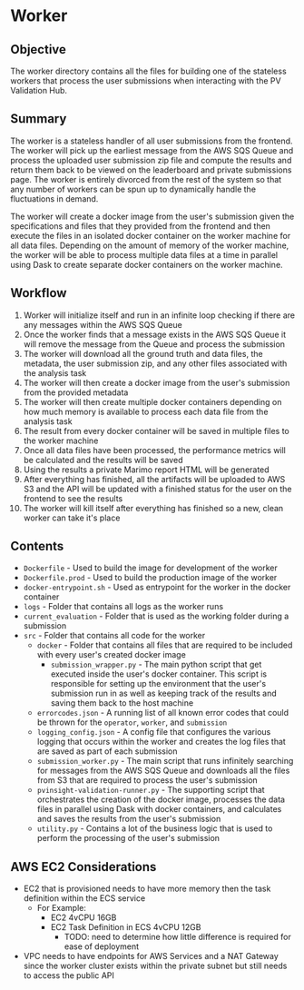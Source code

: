 # Worker

## Objective

The worker directory contains all the files for building one of the stateless workers that process the user submissions when interacting with the PV Validation Hub.

## Summary

The worker is a stateless handler of all user submissions from the frontend. The worker will pick up the earliest message from the AWS SQS Queue and process the uploaded user submission zip file and compute the results and return them back to be viewed on the leaderboard and private submissions page. The worker is entirely divorced from the rest of the system so that any number of workers can be spun up to dynamically handle the fluctuations in demand.

The worker will create a docker image from the user's submission given the specifications and files that they provided from the frontend and then execute the files in an isolated docker container on the worker machine for all data files. Depending on the amount of memory of the worker machine, the worker will be able to process multiple data files at a time in parallel using Dask to create separate docker containers on the worker machine.

## Workflow

1. Worker will initialize itself and run in an infinite loop checking if there are any messages within the AWS SQS Queue
2. Once the worker finds that a message exists in the AWS SQS Queue it will remove the message from the Queue and process the submission
3. The worker will download all the ground truth and data files, the metadata, the user submission zip, and any other files associated with the analysis task
4. The worker will then create a docker image from the user's submission from the provided metadata
5. The worker will then create multiple docker containers depending on how much memory is available to process each data file from the analysis task
6. The result from every docker container will be saved in multiple files to the worker machine
7. Once all data files have been processed, the performance metrics will be calculated and the results will be saved
8. Using the results a private Marimo report HTML will be generated
9. After everything has finished, all the artifacts will be uploaded to AWS S3 and the API will be updated with a finished status for the user on the frontend to see the results
10. The worker will kill itself after everything has finished so a new, clean worker can take it's place

## Contents

- `Dockerfile` - Used to build the image for development of the worker
- `Dockerfile.prod` - Used to build the production image of the worker
- `docker-entrypoint.sh` - Used as entrypoint for the worker in the docker container
- `logs` - Folder that contains all logs as the worker runs
- `current_evaluation` - Folder that is used as the working folder during a submission
- `src` - Folder that contains all code for the worker
  - `docker` - Folder that contains all files that are required to be included with every user's created docker image
    - `submission_wrapper.py` - The main python script that get executed inside the user's docker container. This script is responsible for setting up the environment that the user's submission run in as well as keeping track of the results and saving them back to the host machine
  - `errorcodes.json` - A running list of all known error codes that could be thrown for the `operator`, `worker`, and `submission`
  - `logging_config.json` - A config file that configures the various logging that occurs within the worker and creates the log files that are saved as part of each submission
  - `submission_worker.py` - The main script that runs infinitely searching for messages from the AWS SQS Queue and downloads all the files from S3 that are required to process the user's submission
  - `pvinsight-validation-runner.py` - The supporting script that orchestrates the creation of the docker image, processes the data files in parallel using Dask with docker containers, and calculates and saves the results from the user's submission
  - `utility.py` - Contains a lot of the business logic that is used to perform the processing of the user's submission

## AWS EC2 Considerations

- EC2 that is provisioned needs to have more memory then the task definition within the ECS service
  - For Example:
    - EC2 4vCPU 16GB
    - EC2 Task Definition in ECS 4vCPU 12GB
      - TODO: need to determine how little difference is required for ease of deployment
- VPC needs to have endpoints for AWS Services and a NAT Gateway since the worker cluster exists within the private subnet but still needs to access the public API
